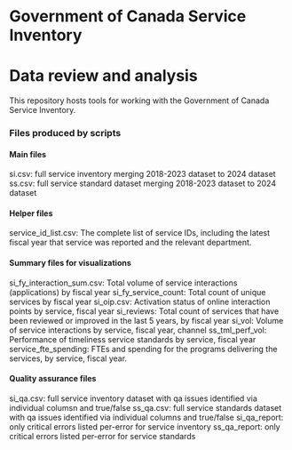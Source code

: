 # Government of Canada Service Inventory
# Data review and analysis

This repository hosts tools for working with the Government of Canada Service Inventory.

### Files produced by scripts

#### Main files
si.csv: full service inventory merging 2018-2023 dataset to 2024 dataset
ss.csv: full service standard dataset merging 2018-2023 dataset to 2024 dataset

#### Helper files
service_id_list.csv: The complete list of service IDs, including the latest fiscal year that service was reported and the relevant department.

#### Summary files for visualizations
si_fy_interaction_sum.csv: Total volume of service interactions (applications) by fiscal year
si_fy_service_count: Total count of unique services by fiscal year
si_oip.csv: Activation status of online interaction points by service, fiscal year
si_reviews: Total count of services that have been reviewed or improved in the last 5 years, by fiscal year
si_vol: Volume of service interactions by service, fiscal year, channel
ss_tml_perf_vol: Performance of timeliness service standards by service, fiscal year
service_fte_spending: FTEs and spending for the programs delivering the services, by service, fiscal year.

#### Quality assurance files
si_qa.csv: full service inventory dataset with qa issues identified via individual columsn and true/false
ss_qa.csv: full service standards dataset with qa issues identified via individual columns and true/false
si_qa_report: only critical errors listed per-error for service inventory
ss_qa_report: only critical errors listed per-error for service standards